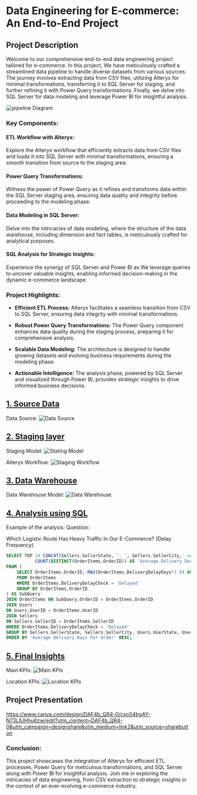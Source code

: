 # Data Engineering for E-commerce: An End-to-End Project

## Project Description

Welcome to our comprehensive end-to-end data engineering project tailored for e-commerce. In this project, We have meticulously crafted a streamlined data pipeline to handle diverse datasets from various sources. The journey involves extracting data from CSV files, utilizing Alteryx for minimal transformations, transferring it to SQL Server for staging, and further refining it with Power Query transformations. Finally, we delve into SQL Server for data modeling and leverage Power BI for insightful analysis.

![pipeline Diagram](pipeline_Digram.png)

### Key Components:

#### ETL Workflow with Alteryx:
Explore the Alteryx workflow that efficiently extracts data from CSV files and loads it into SQL Server with minimal transformations, ensuring a smooth transition from source to the staging area.

#### Power Query Transformations:
Witness the power of Power Query as it refines and transforms data within the SQL Server staging area, ensuring data quality and integrity before proceeding to the modeling phase.

#### Data Modeling in SQL Server:
Delve into the intricacies of data modeling, where the structure of the data warehouse, including dimension and fact tables, is meticulously crafted for analytical purposes.

#### SQL Analysis for Strategic Insights:
Experience the synergy of SQL Server and Power BI as We leverage queries to uncover valuable insights, enabling informed decision-making in the dynamic e-commerce landscape.

### Project Highlights:

- **Efficient ETL Process:** Alteryx facilitates a seamless transition from CSV to SQL Server, ensuring data integrity with minimal transformations.

- **Robust Power Query Transformations:** The Power Query component enhances data quality during the staging process, preparing it for comprehensive analysis.

- **Scalable Data Modeling:** The architecture is designed to handle growing datasets and evolving business requirements during the modeling phase.

- **Actionable Intelligence:** The analysis phase, powered by SQL Server and visualized through Power BI, provides strategic insights to drive informed business decisions.

## [1. Source Data](./1.%20Source%20Data/README.md)

Data Source:
![Data Source](1.%20Source%20Data/source_data.png)

## [2. Staging layer](./2.%20Staging%20layer/README.md)

Staging Model:
![Stating Model](2.%20Staging%20layer/Statging_model.png)

Alteryx Workflow:
![Staging Workflow](2.%20Staging%20layer/full_statging_workflow.png)

## [3. Data Warehouse](./3.%20DataWarehouse%20Design/README.md)

Data Warehouse Model:
![Data Warehouse](3.%20DataWarehouse%20Design/Model.png)


## [4. Analysis using SQL](./4.%20Analysis%20The%20Data/README.md)

Example of the analysis:
Question: 

Which Logistic Route Has Heavy Traffic In Our E-Commerce? (Delay Frequency)

```sql
SELECT TOP 10 CONCAT(Sellers.SellerState, ', ', Sellers.SellerCity,' ==>> ', Users.UserState, ', ', Users.UserCity) 'Logistic Route', AVG(SubQuery.MaxDeliveryDelayDays) / 
           COUNT(DISTINCT(OrderItems.OrderID)) AS 'Average Delivery Days Per Order'
FROM (
    SELECT OrderItems.OrderID, MAX(OrderItems.DeliveryDelayDays*1.0) AS MaxDeliveryDelayDays
    FROM OrderItems
	WHERE OrderItems.DeliveryDelayCheck = 'Delayed'
    GROUP BY OrderItems.OrderID
) AS SubQuery
JOIN OrderItems ON SubQuery.OrderID = OrderItems.OrderID
JOIN Users
ON Users.UserID = OrderItems.UserID
JOIN Sellers
ON Sellers.SellerID = OrderItems.SellerID
WHERE OrderItems.DeliveryDelayCheck = 'Delayed'
GROUP BY Sellers.SellerState, Sellers.SellerCity, Users.UserState, Users.UserCity
ORDER BY 'Average Delivery Days Per Order' DESC;
```

## [5. Final Insights](./5.%20Final%20Insights/README.md)

Main KPIs:
![Main KPIs](5.%20Final%20Insights/Main_KPIs.png)

Location KPIs:
![Location KPIs](5.%20Final%20Insights/Location_KPIs.png)

## Project Presentation

https://www.canva.com/design/DAF4b_QR4-0/cxoS4bgAY-N73LIUHhu6zw/edit?utm_content=DAF4b_QR4-0&utm_campaign=designshare&utm_medium=link2&utm_source=sharebutton



### Conclusion:

This project showcases the integration of Alteryx for efficient ETL processes, Power Query for meticulous transformations, and SQL Server along with Power BI for insightful analysis. Join me in exploring the intricacies of data engineering, from CSV extraction to strategic insights in the context of an ever-evolving e-commerce industry.